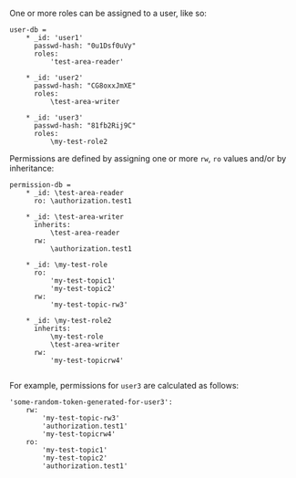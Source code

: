 One or more roles can be assigned to a user, like so:  

```ls
user-db =
    * _id: 'user1'
      passwd-hash: "0u1Dsf0uVy"
      roles:
          'test-area-reader'

    * _id: 'user2'
      passwd-hash: "CG8oxxJmXE"
      roles:
          \test-area-writer

    * _id: 'user3'
      passwd-hash: "81fb2Rij9C"
      roles:
          \my-test-role2
```

Permissions are defined by assigning one or more `rw`, `ro` values and/or by inheritance: 

```ls 
permission-db =
    * _id: \test-area-reader
      ro: \authorization.test1

    * _id: \test-area-writer
      inherits:
          \test-area-reader
      rw:
          \authorization.test1

    * _id: \my-test-role
      ro:
          'my-test-topic1'
          'my-test-topic2'
      rw:
          'my-test-topic-rw3'

    * _id: \my-test-role2
      inherits:
          \my-test-role
          \test-area-writer
      rw:
          'my-test-topicrw4'
          
```

For example, permissions for `user3` are calculated as follows:
  
```ls
'some-random-token-generated-for-user3':
    rw:
        'my-test-topic-rw3'
        'authorization.test1'
        'my-test-topicrw4'
    ro:
        'my-test-topic1'
        'my-test-topic2'
        'authorization.test1'     
```

